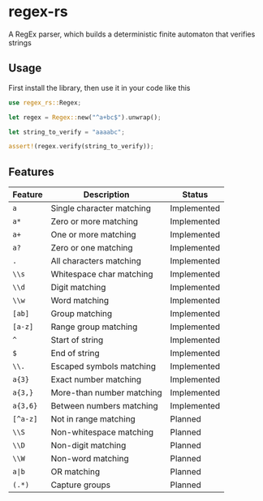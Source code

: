 # regex-rs
A RegEx parser, which builds a deterministic finite automaton that verifies strings

## Usage

First install the library, then use it in your code like this

```rust
use regex_rs::Regex;

let regex = Regex::new("^a+bc$").unwrap();

let string_to_verify = "aaaabc";

assert!(regex.verify(string_to_verify));
```

## Features

| Feature  | Description               | Status      |
| -------- | ------------------------- | ----------- |
| `a`      | Single character matching | Implemented |
| `a*`     | Zero or more matching     | Implemented |
| `a+`     | One or more matching      | Implemented |
| `a?`     | Zero or one matching      | Implemented |
| `.`      | All characters matching   | Implemented |
| `\\s`    | Whitespace char matching  | Implemented |
| `\\d`    | Digit matching            | Implemented |
| `\\w`    | Word matching             | Implemented |
| `[ab]`   | Group matching            | Implemented |
| `[a-z]`  | Range group matching      | Implemented |
| `^`      | Start of string           | Implemented |
| `$`      | End of string             | Implemented |
| `\\.`    | Escaped symbols matching  | Implemented |
| `a{3}`   | Exact number matching     | Implemented |
| `a{3,}`  | More-than number matching | Implemented |
| `a{3,6}` | Between numbers matching  | Implemented |
| `[^a-z]` | Not in range matching     | Planned     |
| `\\S`    | Non-whitespace matching   | Planned     |
| `\\D`    | Non-digit matching        | Planned     |
| `\\W`    | Non-word matching         | Planned     |
| `a\|b`   | OR matching               | Planned     |
| `(.*)`   | Capture groups            | Planned     |

